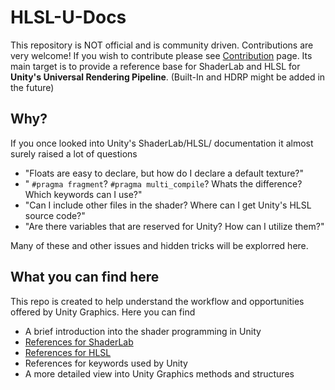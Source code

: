 # HLSL-U-Docs
This repository is NOT official and is community driven. Contributions are very welcome! If you wish to contribute please see [Contribution]() page.
Its main target is to provide a reference base for ShaderLab and HLSL for **Unity's Universal Rendering Pipeline**. (Built-In and HDRP might be added in the future)

## Why?
If you once looked into Unity's ShaderLab/HLSL/ documentation it almost surely raised a lot of questions   
- "Floats are easy to declare, but how do I declare a default texture?"
- "
```#pragma fragment```?
```#pragma multi_compile```?
Whats the difference? Which keywords can I use?"
- "Can I include other files in the shader? Where can I get Unity's HLSL source code?"
- "Are there variables that are reserved for Unity? How can I utilize them?" 

Many of these and other issues and hidden tricks will be explorred here.
## What you can find here
This repo is created to help understand the workflow and opportunities offered by Unity Graphics. Here you can find
- A brief introduction into the shader programming in Unity
- [References for ShaderLab](./ShaderLab/About.md)
- [References for HLSL](./HLSL/About.md)
- References for keywords used by Unity
- A more detailed view into Unity Graphics methods and structures
